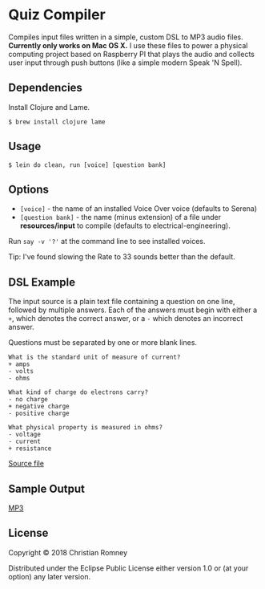 # Quiz Compiler

Compiles input files written in a simple, custom DSL to MP3 audio files.
**Currently only works on Mac OS X.** I use these files to power a physical
computing project based on Raspberry PI that plays the audio and collects
user input through push buttons (like a simple modern Speak 'N Spell).

## Dependencies

Install Clojure and Lame.

    $ brew install clojure lame

## Usage

    $ lein do clean, run [voice] [question bank]

## Options

* `[voice]` - the name of an installed Voice Over voice (defaults to Serena)
* `[question bank]` - the name (minus extension) of a file under
  **resources/input** to compile (defaults to electrical-engineering).

Run `say -v '?'` at the command line to see installed voices.

Tip: I've found slowing the Rate to 33 sounds better than the default.

## DSL Example

The input source is a plain text file containing a question on one line,
followed by multiple answers. Each of the answers must begin with either a `+`,
which denotes the correct answer, or a `-` which denotes an incorrect answer.

Questions must be separated by one or more blank lines.

```
What is the standard unit of measure of current?
+ amps
- volts
- ohms

What kind of charge do electrons carry?
- no charge
+ negative charge
- positive charge

What physical property is measured in ohms?
- voltage
- current
+ resistance

```

[Source file](https://github.com/christianromney/quiz-compile/blob/master/resources/input/electrical-engineering.txt)

## Sample Output

[MP3](http://christianromney.org.s3.amazonaws.com/quiz/q1.mp3)

## License

Copyright © 2018 Christian Romney

Distributed under the Eclipse Public License either version 1.0 or (at
your option) any later version.
